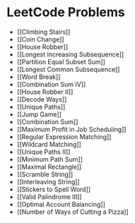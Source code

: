 # LeetCode Problems
- [[Climbing Stairs]]
- [[Coin Change]]
- [[House Robber]]
- [[Longest Increasing Subsequence]]
- [[Partition Equal Subset Sum]]
- [[Longest Common Subsequence]]
- [[Word Break]]
- [[Combination Sum IV]]
- [[House Robber II]]
- [[Decode Ways]]
- [[Unique Paths]]
- [[Jump Game]]
- [[Combination Sum]]
- [[Maximum Profit in Job Scheduling]]
- [[Regular Expression Matching]]
- [[Wildcard Matching]]
- [[Unique Paths II]]
- [[Minimum Path Sum]]
- [[Maximal Rectangle]]
- [[Scramble String]]
- [[Interleaving String]]
- [[Stickers to Spell Word]]
- [[Valid Palindrome III]]
- [[Optimal Account Balancing]]
- [[Number of Ways of Cutting a Pizza]]